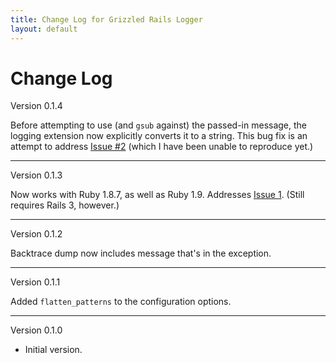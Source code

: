 ```yaml
---
title: Change Log for Grizzled Rails Logger
layout: default
---
```


# Change Log

Version 0.1.4

Before attempting to use (and `gsub` against) the passed-in message, the
logging extension now explicitly converts it to a string. This bug fix is an
attempt to address [Issue #2][issue2] (which I have been unable to reproduce
yet.)

[issue2]: https://github.com/bmc/grizzled-rails-logger/issues/2

---

Version 0.1.3

Now works with Ruby 1.8.7, as well as Ruby 1.9. Addresses [Issue 1][issue1].
(Still requires Rails 3, however.)

[issue1]: https://github.com/bmc/grizzled-rails-logger/issues/1

---

Version 0.1.2

Backtrace dump now includes message that's in the exception.

---

Version 0.1.1

Added `flatten_patterns` to the configuration options.

---

Version 0.1.0

* Initial version.
